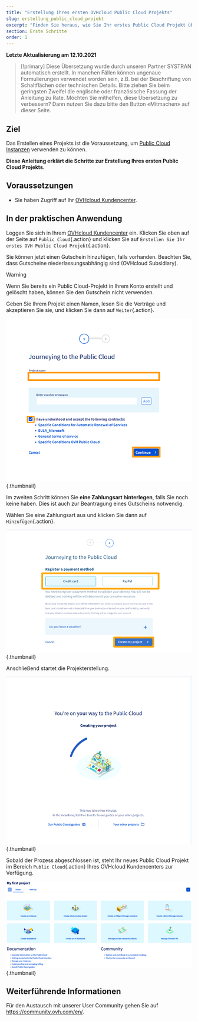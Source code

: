 ```yaml
---
title: "Erstellung Ihres ersten OVHcloud Public Cloud Projekts"
slug: erstellung_public_cloud_projekt
excerpt: "Finden Sie heraus, wie Sie Ihr erstes Public Cloud Projekt über das OVHcloud Kundencenter"
section: Erste Schritte
order: 1
---
```


**Letzte Aktualisierung am 12.10.2021**

> [!primary]
> Diese Übersetzung wurde durch unseren Partner SYSTRAN automatisch erstellt. In manchen Fällen können ungenaue Formulierungen verwendet worden sein, z.B. bei der Beschriftung von Schaltflächen oder technischen Details. Bitte ziehen Sie beim geringsten Zweifel die englische oder französische Fassung der Anleitung zu Rate. Möchten Sie mithelfen, diese Übersetzung zu verbessern? Dann nutzen Sie dazu bitte den Button «Mitmachen» auf dieser Seite.
>

## Ziel

Das Erstellen eines Projekts ist die Voraussetzung, um [Public Cloud Instanzen](https://www.ovhcloud.com/de/public-cloud/) verwenden zu können.

**Diese Anleitung erklärt die Schritte zur Erstellung Ihres ersten Public Cloud Projekts.**

## Voraussetzungen

- Sie haben Zugriff auf Ihr [OVHcloud Kundencenter](https://www.ovh.com/auth/?action=gotomanager&from=https://www.ovh.de/&ovhSubsidiary=de).

## In der praktischen Anwendung

Loggen Sie sich in Ihrem [OVHcloud Kundencenter](https://www.ovh.com/auth/?action=gotomanager&from=https://www.ovh.de/&ovhSubsidiary=de) ein. Klicken Sie oben auf der Seite auf `Public Cloud`{.action} und klicken Sie auf `Erstellen Sie Ihr erstes OVH Public Cloud Projekt`{.action}.

Sie können jetzt einen Gutschein hinzufügen, falls vorhanden. Beachten Sie, dass Gutscheine niederlassungsabhängig sind (OVHcloud Subsidiary).

> [!warning]
> Wenn Sie bereits ein Public Cloud-Projekt in Ihrem Konto erstellt und gelöscht haben, können Sie den Gutschein nicht verwenden.
>

Geben Sie Ihrem Projekt einen Namen, lesen Sie die Verträge und akzeptieren Sie sie, und klicken Sie dann auf `Weiter`{.action}.

![name project](images/confirmvoucher.png){.thumbnail}

Im zweiten Schritt können Sie **eine Zahlungsart hinterlegen**, falls Sie noch keine haben. Dies ist auch zur Beantragung eines Gutscheins notwendig.

Wählen Sie eine Zahlungsart aus und klicken Sie dann auf `Hinzufügen`{.action}.

![add card](images/pci-project-03b_2020.png){.thumbnail}

Anschließend startet die Projekterstellung.

![creating project](images/creatingproject.png){.thumbnail}

Sobald der Prozess abgeschlossen ist, steht Ihr neues Public Cloud Projekt im Bereich `Public Cloud`{.action} Ihres OVHcloud Kundencenters zur Verfügung.

![new project created](images/newprojectcreated.png){.thumbnail}

## Weiterführende Informationen

Für den Austausch mit unserer User Community gehen Sie auf <https://community.ovh.com/en/>.
